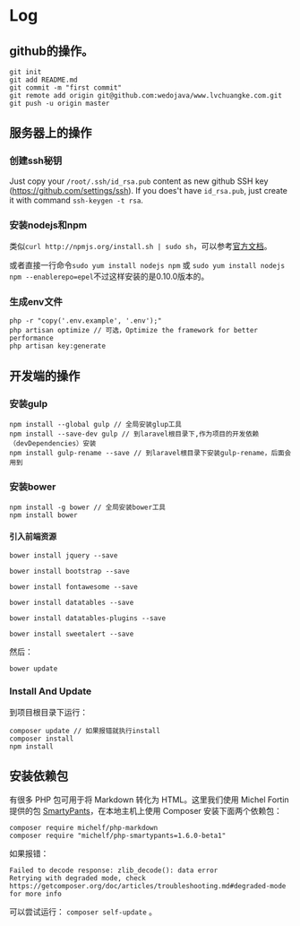 # Log

## github的操作。
```
git init
git add README.md
git commit -m "first commit"
git remote add origin git@github.com:wedojava/www.lvchuangke.com.git
git push -u origin master
```

## 服务器上的操作

### 创建ssh秘钥
Just copy your `/root/.ssh/id_rsa.pub` content as new github SSH key (https://github.com/settings/ssh).
If you does't have `id_rsa.pub`, just create it with command `ssh-keygen -t rsa`.
### 安装nodejs和npm

类似`curl http://npmjs.org/install.sh | sudo sh`，可以参考[官方文档](https://nodejs.org/en/download/package-manager/#enterprise-linux-and-fedora)。

或者直接一行命令`sudo yum install nodejs npm` 或 `sudo yum install nodejs npm --enablerepo=epel`不过这样安装的是0.10.0版本的。

### 生成env文件
```
php -r "copy('.env.example', '.env');"
php artisan optimize // 可选，Optimize the framework for better performance
php artisan key:generate
```

## 开发端的操作

### 安装gulp

    npm install --global gulp // 全局安装glup工具
    npm install --save-dev gulp // 到laravel根目录下,作为项目的开发依赖（devDependencies）安装
    npm install gulp-rename --save // 到laravel根目录下安装gulp-rename，后面会用到

### 安装bower

    npm install -g bower // 全局安装bower工具
    npm install bower

#### 引入前端资源
```
bower install jquery --save

bower install bootstrap --save

bower install fontawesome --save

bower install datatables --save

bower install datatables-plugins --save

bower install sweetalert --save
```

然后：

    bower update


### Install And Update

到项目根目录下运行：

    composer update // 如果报错就执行install
    composer install
    npm install


## 安装依赖包
有很多 PHP 包可用于将 Markdown 转化为 HTML。这里我们使用 Michel Fortin 提供的包 [SmartyPants](http://laravelacademy.org/tags/smartypants)，在本地主机上使用 Composer 安装下面两个依赖包：

    composer require michelf/php-markdown 
    composer require "michelf/php-smartypants=1.6.0-beta1"

如果报错：

    Failed to decode response: zlib_decode(): data error
    Retrying with degraded mode, check https://getcomposer.org/doc/articles/troubleshooting.md#degraded-mode for more info

可以尝试运行： `composer self-update` 。